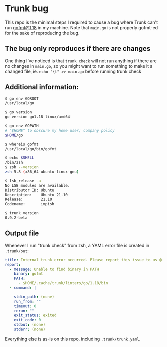 # Trunk bug

This repo is the minimal steps I required to cause a bug where Trunk can't run gofmt@1.18 in my machine. Note that `main.go` is not properly gofmt-ed for the sake of reproducing the bug.

## The bug only reproduces if there are changes
One thing I've noticed is that `trunk check` will not run anything if there are no changes in `main.go`, so you might want to run something to make it a changed file, ie. `echo "\t" >> main.go` before running trunk check

## Additional information:

```sh
$ go env GOROOT
/usr/local/go

$ go version
go version go1.18 linux/amd64

$ go env GOPATH
# "$HOME" to obscure my home user; company policy
$HOME/go

$ whereis gofmt
/usr/local/go/bin/gofmt

$ echo $SHELL
/bin/zsh
$ zsh --version
zsh 5.8 (x86_64-ubuntu-linux-gnu)

$ lsb_release -a
No LSB modules are available.
Distributor ID: Ubuntu
Description:    Ubuntu 21.10
Release:        21.10
Codename:       impish

$ trunk version
0.9.2-beta
```

## Output file

Whenever I run "trunk check" from zsh, a YAML error file is created in `.trunk/out`:
```yaml
title: Internal trunk error occurred. Please report this issue to us @ https://slack.trunk.io
report:
  - message: Unable to find binary in PATH
    binary: gofmt
    PATH:
      - $HOME/.cache/trunk/linters/go/1.18/bin
  - command: |

    stdin_path: (none)
    run_from: ""
    timeout: 0
    rerun: ""
    exit_status: exited
    exit_code: 0
    stdout: (none)
    stderr: (none)
```

Everything else is as-is on this repo, including `.trunk/trunk.yaml`.
